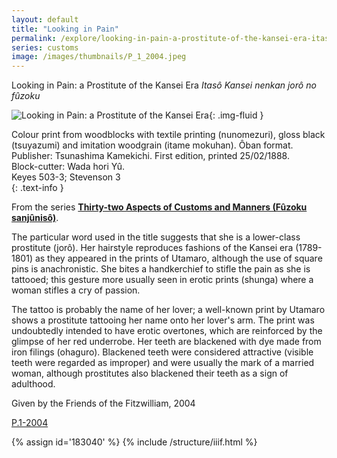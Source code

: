 ```yaml
---
layout: default
title: "Looking in Pain"
permalink: /explore/looking-in-pain-a-prostitute-of-the-kansei-era-itaso-kans
series: customs
image: /images/thumbnails/P_1_2004.jpeg
---
```


Looking in Pain: a Prostitute  of the Kansei Era
_Itasô Kansei nenkan jorô no fûzoku_

![Looking in Pain: a Prostitute  of the Kansei Era]({{site.baseurl}}/images/P_1_2004.jpeg){: .img-fluid }

Colour print from woodblocks with textile printing (nunomezuri), gloss black (tsuyazumi)
and imitation woodgrain (itame mokuhan). Ôban format.  
Publisher: Tsunashima Kamekichi. First edition, printed 25/02/1888.  
Block-cutter: Wada hori Yû.  
Keyes 503-3; Stevenson 3  
{: .text-info }

From the series **[Thirty-two Aspects of Customs and Manners (Fûzoku sanjûnisô)]({{site.baseurl}}/series/thirty-two-aspects-of-customs-and-manners)**.

The particular word used  in the title suggests that she is a lower-class prostitute (jorô).
Her hairstyle reproduces fashions of the Kansei era (1789-1801)
as they appeared in the prints of Utamaro, although the use of square
pins is anachronistic. She bites a handkerchief to stifle the pain
as she is tattooed; this gesture more usually seen in erotic prints
(shunga) where a woman stifles a cry of passion.

The tattoo is probably the name of her lover; a well-known print by Utamaro
shows a prostitute tattooing her name onto her lover's arm. The
print was undoubtedly intended to have erotic overtones, which are
reinforced by the glimpse of her red underrobe. Her teeth are blackened
with dye made from iron filings (ohaguro). Blackened teeth
were considered attractive (visible teeth were regarded as improper)
and were usually the mark of a married woman, although prostitutes
also blackened their teeth as a sign of adulthood.

Given by the Friends of the  Fitzwilliam, 2004

[P.1-2004]({{site.collection_url}}/id/object/183040)

{% assign id='183040' %}
{% include /structure/iiif.html %}
